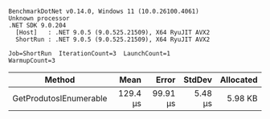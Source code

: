 ```

BenchmarkDotNet v0.14.0, Windows 11 (10.0.26100.4061)
Unknown processor
.NET SDK 9.0.204
  [Host]   : .NET 9.0.5 (9.0.525.21509), X64 RyuJIT AVX2
  ShortRun : .NET 9.0.5 (9.0.525.21509), X64 RyuJIT AVX2

Job=ShortRun  IterationCount=3  LaunchCount=1  
WarmupCount=3  

```
| Method                 | Mean     | Error    | StdDev  | Allocated |
|----------------------- |---------:|---------:|--------:|----------:|
| GetProdutosIEnumerable | 129.4 μs | 99.91 μs | 5.48 μs |   5.98 KB |
